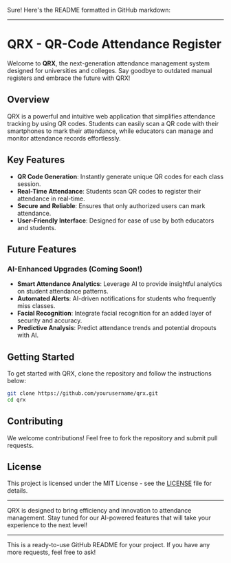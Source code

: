 Sure! Here's the README formatted in GitHub markdown:

---

# QRX - QR-Code Attendance Register

Welcome to **QRX**, the next-generation attendance management system designed for universities and colleges. Say goodbye to outdated manual registers and embrace the future with QRX!

## Overview

QRX is a powerful and intuitive web application that simplifies attendance tracking by using QR codes. Students can easily scan a QR code with their smartphones to mark their attendance, while educators can manage and monitor attendance records effortlessly.

## Key Features

- **QR Code Generation**: Instantly generate unique QR codes for each class session.
- **Real-Time Attendance**: Students scan QR codes to register their attendance in real-time.
- **Secure and Reliable**: Ensures that only authorized users can mark attendance.
- **User-Friendly Interface**: Designed for ease of use by both educators and students.

## Future Features

### AI-Enhanced Upgrades (Coming Soon!)

- **Smart Attendance Analytics**: Leverage AI to provide insightful analytics on student attendance patterns.
- **Automated Alerts**: AI-driven notifications for students who frequently miss classes.
- **Facial Recognition**: Integrate facial recognition for an added layer of security and accuracy.
- **Predictive Analysis**: Predict attendance trends and potential dropouts with AI.

## Getting Started

To get started with QRX, clone the repository and follow the instructions below:

```bash
git clone https://github.com/yourusername/qrx.git
cd qrx
```

## Contributing

We welcome contributions! Feel free to fork the repository and submit pull requests.

## License

This project is licensed under the MIT License - see the [LICENSE](LICENSE) file for details.

---

QRX is designed to bring efficiency and innovation to attendance management. Stay tuned for our AI-powered features that will take your experience to the next level!

---

This is a ready-to-use GitHub README for your project. If you have any more requests, feel free to ask!
